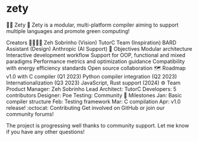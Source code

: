 # zety


🧑‍💻 Zety 🐍
Zety is a modular, multi-platform compiler aiming to support multiple languages and promote green computing!

Creators 👨‍👩‍👧‍👦
Zeh Sobrinho (Vision)
TutorC Team (Inspiration)
BARD Assistant (Design)
Anthropic (AI Support)
🎯 Objectives
Modular architecture
Interactive development workflow
Support for OOP, functional and mixed paradigms
Performance metrics and optimization guidance
Compatibility with energy efficiency standards
Open source collaboration
🗺 Roadmap
v1.0 with C compiler (Q1 2023)
Python compiler integration (Q2 2023)
Internationalization (Q3 2023)
JavaScript, Rust support (2024)
⚙️ Team
Product Manager: Zeh Sobrinho
Lead Architect: TutorC
Developers: 5 contributors
Designer: Poe
Testing: Community
📅 Milestones
Jan: Basic compiler structure
Feb: Testing framework
Mar: C compilation
Apr: v1.0 release!
:octocat: Contributing
Get involved on GitHub or join our community forums!

The project is progressing well thanks to community support. Let me know if you have any other questions!
